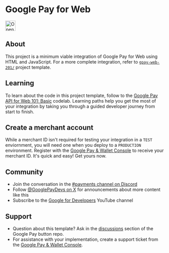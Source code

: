 # Google Pay for Web

<!--- Open in IDX button -->
<a href="https://idx.google.com/new?template=https%3A%2F%2Fgithub.com%2Fgoogle-pay%2Fgoogle-pay-button%2Ftree%2Fmain%2Fexamples%2Fhtml%2Fgpay-web-101">
  <picture>
    <source
      media="(prefers-color-scheme: dark)"
      srcset="https://cdn.idx.dev/btn/open_dark_32.svg">
    <source
      media="(prefers-color-scheme: light)"
      srcset="https://cdn.idx.dev/btn/open_light_32.svg">
    <img
      height="32"
      alt="Open in IDX"
      src="https://cdn.idx.dev/btn/open_purple_32.svg">
  </picture>
</a>

## About

This project is a minimum viable integration of Google Pay for Web using HTML and JavaScript. For a more complete
integration, refer to [`gpay-web-201/`][17] project template.

## Learning

To learn about the code in this project template, follow to the [Google Pay API for Web 101: Basic][10] codelab.
Learning paths help you get the most of your integration by taking you through a guided developer journey from start to
finish.

## Create a merchant account

While a merchant ID isn't required for testing your integration in a `TEST` enviornment, you will need one when you
deploy to a `PRODUCTION` environment. Register with the [Google Pay & Wallet Console][15] to receive your merchant ID.
It's quick and easy! Get yours now.

## Community

- Join the conversation in the [#payments channel on Discord][12]
- Follow [@GooglePayDevs on X][13] for announcements about more content like this
- Subscribe to the [Google for Developers][14] YouTube channel

## Support

- Question about this template? Ask in the [discussions][16] section of the Google Pay button repo.
- For assistance with your implementation, create a support ticket from the [Google Pay & Wallet Console][15].

[10]: https://codelabs.developers.google.com/codelabs/gpay-web-101
[12]: https://goo.gle/payments-dev-community
[13]: https://x.com/GooglePayDevs
[14]: https://goo.gle/developers
[15]: https://goo.gle/3Cg8KxJ
[16]: https://github.com/google-pay/google-pay-button/discussions
[17]: https://github.com/google-pay/google-pay-button/tree/main/examples/html/gpay-web-201/
